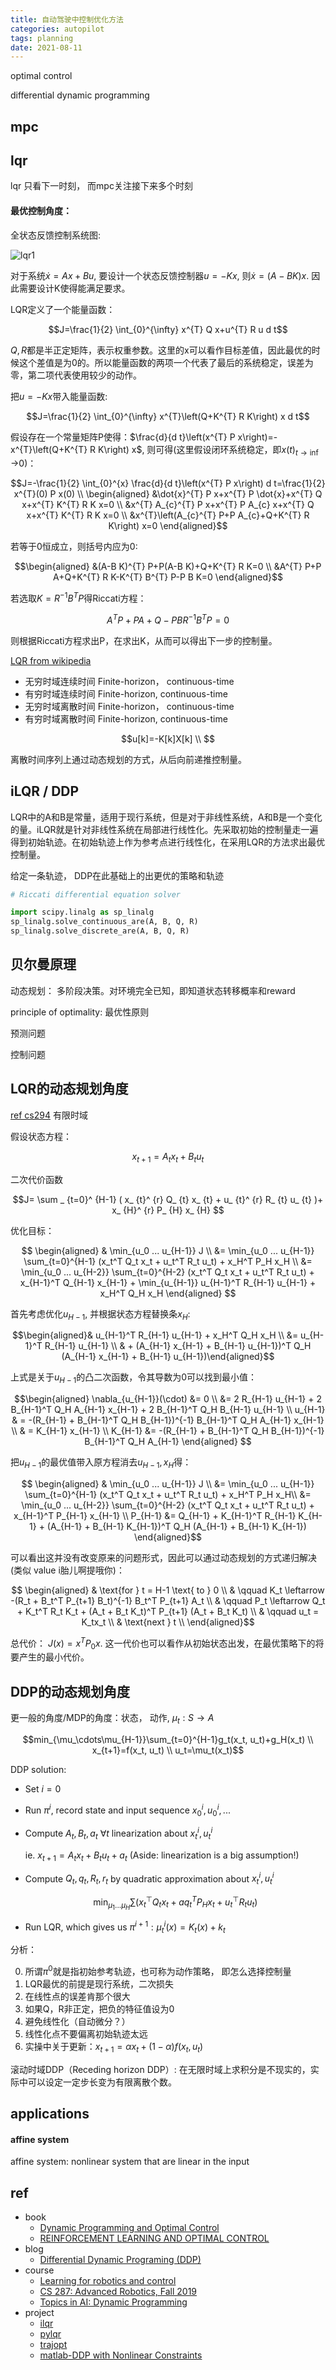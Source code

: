 ```yaml
---
title: 自动驾驶中控制优化方法
categories: autopilot
tags: planning
date: 2021-08-11
---
```


optimal control

differential dynamic programming
## mpc

## lqr

lqr 只看下一时刻， 而mpc关注接下来多个时刻

#### 最优控制角度：


全状态反馈控制系统图:

![lqr1](imgs/lqr1.png)

对于系统$\dot{x}=A x+B u$, 要设计一个状态反馈控制器$u=-Kx$, 则$\dot{x}=(A-BK)x$. 因此需要设计K使得能满足要求。

LQR定义了一个能量函数：

$$J=\frac{1}{2} \int_{0}^{\infty} x^{T} Q x+u^{T} R u d t$$

$Q, R$都是半正定矩阵，表示权重参数。这里的x可以看作目标差值，因此最优的时候这个差值是为0的。所以能量函数的两项一个代表了最后的系统稳定，误差为零，第二项代表使用较少的动作。

把$u=-Kx$带入能量函数:

$$J=\frac{1}{2} \int_{0}^{\infty} x^{T}\left(Q+K^{T} R K\right) x d t$$

假设存在一个常量矩阵P使得：$\frac{d}{d t}\left(x^{T} P x\right)=-x^{T}\left(Q+K^{T} R K\right) x$, 则可得(这里假设闭环系统稳定，即$x(t)_{t\rightarrow \inf}\rightarrow$0)：

$$J=-\frac{1}{2} \int_{0}^{x} \frac{d}{d t}\left(x^{T} P x\right) d t=\frac{1}{2} x^{T}(0) P x(0)   \\
\begin{aligned}
&\dot{x}^{T} P x+x^{T} P \dot{x}+x^{T} Q x+x^{T} K^{T} R K x=0 \\
&x^{T} A_{c}^{T} P x+x^{T} P A_{c} x+x^{T} Q x+x^{T} K^{T} R K x=0 \\
&x^{T}\left(A_{c}^{T} P+P A_{c}+Q+K^{T} R K\right) x=0
\end{aligned}$$

若等于0恒成立，则括号内应为0:

$$\begin{aligned}
&(A-B K)^{T} P+P(A-B K)+Q+K^{T} R K=0 \\
&A^{T} P+P A+Q+K^{T} R K-K^{T} B^{T} P-P B K=0
\end{aligned}$$

若选取$K=R^{-1} B^{T} P$得Riccati方程：

$$A^TP+PA+Q-PBR^{-1}B^TP=0$$

则根据Riccati方程求出P，在求出K，从而可以得出下一步的控制量。


[LQR from wikipedia](https://en.wikipedia.org/wiki/Linear%E2%80%93quadratic_regulator)

- 无穷时域连续时间 Finite-horizon， continuous-time
- 有穷时域连续时间 Finite-horizon, continuous-time
- 无穷时域离散时间 Finite-horizon， continuous-time
- 有穷时域离散时间 Finite-horizon, continuous-time

$$u[k]=-K[k]X[k]    \\
$$

离散时间序列上通过动态规划的方式，从后向前递推控制量。

## iLQR / DDP

LQR中的A和B是常量，适用于现行系统，但是对于非线性系统，A和B是一个变化的量。iLQR就是针对非线性系统在局部进行线性化。先采取初始的控制量走一遍得到初始轨迹。在初始轨迹上作为参考点进行线性化，在采用LQR的方法求出最优控制量。


给定一条轨迹， DDP在此基础上的出更优的策略和轨迹


```python
# Riccati differential equation solver

import scipy.linalg as sp_linalg
sp_linalg.solve_continuous_are(A, B, Q, R)
sp_linalg.solve_discrete_are(A, B, Q, R)
```

## 贝尔曼原理

动态规划： 多阶段决策。对环境完全已知，即知道状态转移概率和reward

principle of optimality: 最优性原则

预测问题

控制问题

## LQR的动态规划角度
[ref cs294](https://inst.eecs.berkeley.edu/~cs294-40/fa08/scribes/lecture6.pdf)
有限时域

假设状态方程：

$$x_{t+1}=A_tx_t+B_tu_t$$

二次代价函数

$$J= \sum _ {t=0}^ {H-1}  (  x_ {t}^ {r}  Q_ {t}  x_ {t}  +  u_ {t}^ {r}  R_ {t}  u_ {t}  )+  x_ {H}^ {r}  P_ {H}  x_ {H} 
$$

优化目标：

$$
\begin{aligned}
   & \min_{u_0 ... u_{H-1}} J \\
&= \min_{u_0 ... u_{H-1}} \sum_{t=0}^{H-1}
    (x_t^T Q_t x_t + u_t^T R_t u_t) + x_H^T P_H x_H \\
    &= \min_{u_0 ... u_{H-2}} \sum_{t=0}^{H-2} (x_t^T Q_t x_t + u_t^T R_t u_t) + x_{H-1}^T Q_{H-1} x_{H-1} + \min_{u_{H-1}} u_{H-1}^T R_{H-1} u_{H-1} + x_H^T Q_H x_H
  \end{aligned}
$$

首先考虑优化$u_{H-1}$, 并根据状态方程替换条$x_H$:

$$\begin{aligned}& u_{H-1}^T R_{H-1} u_{H-1} + x_H^T Q_H x_H \\
&= u_{H-1}^T R_{H-1} u_{H-1} \\
& + (A_{H-1} x_{H-1} + B_{H-1} u_{H-1})^T Q_H (A_{H-1} x_{H-1} + B_{H-1} u_{H-1})\end{aligned}$$

上式是关于$u_{H-1}$的凸二次函数，令其导数为0可以找到最小值：

$$\begin{aligned}
\nabla_{u_{H-1}}(\cdot) &= 0 \\
&= 2 R_{H-1} u_{H-1} + 2 B_{H-1}^T Q_H A_{H-1} x_{H-1} + 2 B_{H-1}^T Q_H B_{H-1} u_{H-1} \\
u_{H-1} & = -(R_{H-1} + B_{H-1}^T Q_H B_{H-1})^{-1} B_{H-1}^T Q_H A_{H-1} x_{H-1} \\
    & = K_{H-1} x_{H-1} \\
K_{H-1} &= -(R_{H-1} + B_{H-1}^T Q_H B_{H-1})^{-1} B_{H-1}^T Q_H A_{H-1}
\end{aligned}
$$

把$u_{H-1}$的最优值带入原方程消去$u_{H-1}, x_{H}$得：

$$ \begin{aligned}
& \min_{u_0 ... u_{H-1}} J \\
&= \min_{u_0 ... u_{H-1}} \sum_{t=0}^{H-1}
(x_t^T Q_t x_t + u_t^T R_t u_t) + x_H^T P_H x_H\\
&= \min_{u_0 ... u_{H-2}} \sum_{t=0}^{H-2} (x_t^T Q_t x_t + u_t^T R_t u_t) + x_{H-1}^T P_{H-1} x_{H-1}  \\
P_{H-1} &= Q_{H-1} + K_{H-1}^T R_{H-1} K_{H-1} + (A_{H-1} + B_{H-1} K_{H-1})^T Q_H (A_{H-1} + B_{H-1} K_{H-1})
\end{aligned}$$

可以看出这并没有改变原来的问题形式，因此可以通过动态规划的方式递归解决(类似 value i胎儿啊提哦你)：

$$
  \begin{aligned}
& \text{for } t = H-1 \text{ to } 0 \\
& \qquad K_t \leftarrow -(R_t + B_t^T P_{t+1} B_t)^{-1} B_t^T P_{t+1} A_t \\
& \qquad P_t \leftarrow Q_t + K_t^T R_t K_t + (A_t + B_t K_t)^T P_{t+1} (A_t + B_t K_t) \\
& \qquad u_t = K_tx_t    \\
& \text{next } t \\
\end{aligned}$$

总代价： $J(x)=x^TP_0x$. 这一代价也可以看作从初始状态出发，在最优策略下的将要产生的最小代价。


## DDP的动态规划角度

更一般的角度/MDP的角度：状态， 动作, $\mu_t: S \rightarrow A$

$$min_{\mu_\cdots\mu_{H-1}}\sum_{t=0}^{H-1}g_t(x_t, u_t)+g_H(x_t)   \\
x_{t+1}=f(x_t, u_t) \\
u_t=\mu_t(x_t)$$

DDP solution:

- Set $i = 0$
- Run $\pi^{i}$, record state and input sequence $x_{0}^{i}, u_{0}^{i}, ...$
- Compute $A_{t},B_{t},a_{t}$ $\forall t$ linearization about $x_{t}^{i}, u_{t}^{i}$
  
  ie. $x_{t+1} = A_t x_t + B_t u_t + a_t$
	(Aside: linearization is a big assumption!)

- Compute $Q_{t},q_{t},R_{t},r_{t}$ by quadratic approximation about $x_{t}^{i}, u_{t}^{i}$
	

    $$ \min_{\mu_1 ... \mu_H} \sum(x_t^{\top} Q_t x_t + aq_{t}^{T} P_H x_t + u_t^{\top} R_t u_t) $$

  
- Run LQR, which gives us $\pi^{i+1} : \mu^i_t(x) = K_t(x)+ k_t$

分析：

0. 所谓$\pi^0$就是指初始参考轨迹，也可称为动作策略， 即怎么选择控制量
1. LQR最优的前提是现行系统，二次损失
2. 在线性点的误差肯那个很大
3. 如果Q，R非正定，把负的特征值设为0
4. 避免线性化（自动微分？）
5. 线性化点不要偏离初始轨迹太远
6. 实操中关于更新：$x_{t+1}=\alpha x_t +(1-\alpha) f(x_t, u_t)$

滚动时域DDP（Receding horizon DDP）: 在无限时域上求积分是不现实的，实际中可以设定一定步长变为有限离散个数。


## applications

#### affine system

affine system: nonlinear system that are linear in the  input
















## ref

- book
    - [Dynamic Programming and Optimal Control](http://athenasc.com/dpcontents.html)
    - [REINFORCEMENT LEARNING AND OPTIMAL CONTROL ](http://www.mit.edu/~dimitrib/RLbook.html)
- blog
    - [Differential Dynamic Programing (DDP)](https://inst.eecs.berkeley.edu/~cs294-40/fa08/scribes/lecture7.pdf)
- course
    - [Learning for robotics and control](https://inst.eecs.berkeley.edu/~cs294-40/fa08/#lectures)
    - [CS 287: Advanced Robotics, Fall 2019](https://people.eecs.berkeley.edu/~pabbeel/cs287-fa19/)
    - [Topics in AI: Dynamic Programming](https://www.cs.ubc.ca/~mitchell/Class/CS532M.2007W2/)
- project
    - [ilqr](https://hub.fastgit.org/anassinator/ilqr)
    - [pylqr](https://hub.fastgit.org/navigator8972/pylqr)
    - [trajopt](https://hub.fastgit.org/hanyas/trajopt)
    - [matlab-DDP with Nonlinear Constraints](https://github.com/ggory15/CDDP)






